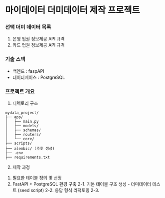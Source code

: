 # 마이데이터 더미데이터 제작 프로젝트

### 선택 더미 데이터 목록

1. 은행 업권 정보제공 API 규격
2. 카드 업권 정보제공 API 규격


### 기술 스택
- 백엔드 : faspAPI
- 데이터베이스 : PostgreSQL

### 프로젝트 개요
1. 디렉토리 구조
```
mydata_project/
├── app/
│   ├── main.py
│   ├── models/
│   ├── schemas/
│   ├── routers/
│   └── core/
├── scripts/
├── alembic/ (추후 생성)
├── .env
├── requirements.txt
```

2. 제작 과정
 1) 필요한 테이블 정의 및 선정
 2) FastAPI + PostgreSQL 환경 구축
    2-1. 기본 테이블 구조 생성 
        - 더미데이터 테스트 (seed script)
    2-2. 응답 형식 리팩토링
    2-3.